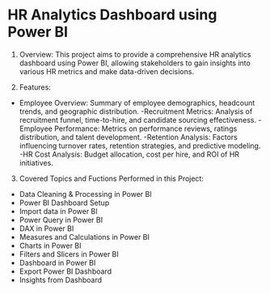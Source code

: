 # HR Analytics Dashboard using Power BI
1. Overview:
   This project aims to provide a comprehensive HR analytics dashboard using Power BI, allowing stakeholders to gain insights into various HR metrics and make data-driven decisions.

2. Features:
  - Employee Overview: Summary of employee demographics, headcount trends, and geographic distribution.
  -Recruitment Metrics: Analysis of recruitment funnel, time-to-hire, and candidate sourcing effectiveness.
  -Employee Performance: Metrics on performance reviews, ratings distribution, and talent development.
  -Retention Analysis: Factors influencing turnover rates, retention strategies, and predictive modeling.
  -HR Cost Analysis: Budget allocation, cost per hire, and ROI of HR initiatives.

3. Covered Topics and Fuctions Performed in this Project:
- Data Cleaning & Processing in Power BI
- Power BI Dashboard Setup
- Import data in Power BI
- Power Query in Power BI
- DAX in Power BI
- Measures and Calculations in Power BI
- Charts in Power BI
- Filters and Slicers in Power BI
- Dashboard in Power BI 
- Export Power BI Dashboard
- Insights from Dashboard 
